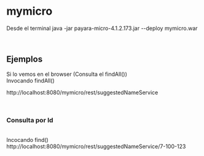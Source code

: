 # mymicro

Desde el terminal
java -jar  payara-micro-4.1.2.173.jar --deploy mymicro.war 


<br>
<h2> Ejemplos</h2>
Si lo vemos en el browser (Consulta el findAll())
<br> Invocando findAll()
<p>
http://localhost:8080/mymicro/rest/suggestedNameService
  </p>

<br>

<h3>Consulta por Id</h3>
<br> Incocando find()
http://localhost:8080/mymicro/rest/suggestedNameService/7-100-123

